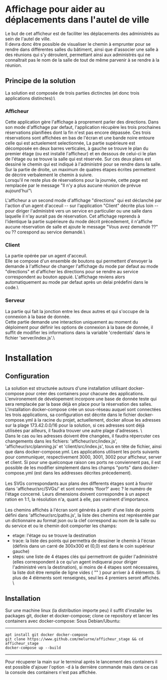 # Affichage pour aider au déplacements dans l'autel de ville
Le but de cet afficheur est de faciliter les déplacements des administrés au sein de l'autel de ville.\
Il devra donc être possible de visualiser le chemin à emprunter pour se rendre dans différentes salles du bâtiment, ainsi que d'associer une salle à des réunions qui s'y déroulent, permettant ainsi aux administrés qui ne connaîtrait pas le nom de la salle de tout de même parvenir à se rendre à la réunion.

## Principe de la solution
La solution est composée de trois parties dictinctes (et donc trois applications distinctes):\

### Afficheur
Cette application gère l'affichage à proprement parler des directions.
Dans son mode d'affichage par defaut, l'application récupère les trois prochaines réservations planifiées dont la fin n'est pas encore dépassée. Ces trois réservations sont affichées en bas de l'écran et une bande noire entoure celle qui est actuelement selectionnée, La partie supérieure est décomposée en deux barres verticales, à gauche se trouve le plan du premier étage (ou est installé l'afficheur) et en dessous de celui-ci le plan de l'étage ou se trouve la salle qui est réservée. Sur ces deux plans est dessiné le chemin qui est indiqué à l'administré pour se rendre dans la salle. Sur la partie de droite, un maximum de quatres étapes écrites permettent de décrire verbalement le chemin à suivre.\
Lorsqu'il ne reste plus de réservations pour la journée, cette page est remplacée par le message "Il n'y a plus aucune réunion de prévue aujourd'hui"\\

L'afficheur a un second mode d'affichage "directions" qui est déclanché par l'action d'un agent d'acceuil -- sur l'application "Client" décrite plus loin -- pour diriger l'administré vers un service en particulier ou une salle dans laquelle il n'ay aurait pas de réservation. Cet affichage reprends à l'identique la partie supérieure du mode décrit précedement, il n'affiche aucune réservation de salle et ajoute le message "Vous avez demandé ??" ou ?? corespond au service demandé.\

### Client
La partie opérée par un agent d'acceuil.\
Elle se compose d'un ensemble de boutons qui permettent d'envoyer la demande à l'afficheur de changer l'affichage du mode par defaut au mode "directions" et d'afficher les directions pour se rendre au service correspondent au bouton appuié. L'affichage reviens alors automatiquement au mode par defaut après un delai prédefini dans le code.\

### Serveur
La partie qui fait la jonction entre les deux autres et qui s'occupe de la connexion à la base de donnée.\
Cette partie demande une interaction uniquement au moment du déploiment pour définir les options de connexion à la base de donnée, il suffit de modifier les informations dans la variable 'credentials' dans le fichier 'server/index.js'.\


# Installation
## Configuration
La solution est structurée autours d'une installation utilisant docker-compose pour créer des containers pour chacune des applications. L'environement de dévelopement incorpore une base de donnée teste qui sera remplacée par la base déjà en place pour la réservation des salles. L'installation docker-compose crée un sous-réseau auquel sont connectées les trois applications, sa configuration est décrite dans le fichier docker-compose.yml à la racine du projet, actuellement, docker alloue les adresses sur la plage 173.42.0.0/16 pour la solution, si ces adresses sont déjà utilisées par ailleurs, il faudra trouver une autre plage d'adresses. \\
\
Dans le cas ou les adresses doivent être changées, il faudra répercuter ces changements dans les fichiers: 'afficheur/src/index.js', 'afficheur/src/planning.js' et 'client/src/index.js', tous en tête de fichier, ainsi que dans docker-compose.yml. Les applications utilisent les ports suivants pour communiquer, respectivement 3000, 3001, 3002 pour afficheur, server et client. Si pour une quelconque raison ces ports ne conviennent pas, il est possible de les modifier simplement dans les champs "ports" dans docker-compose.yml (est dans les addresses décrites précedement).\
\
Les SVGs correspondants aux plans des differents étages sont à fournir dans 'afficheur/src/SVGs/' et sont nommés 'floor?' avec ? le numéro de l'étage concerné. Leurs dimensions doivent correspondre à un aspect ration en 1:1, la résolution n'a, quant à elle, pas vraiment d'importance.\
\
Les chemins affichés à l'écran sont générés à partir d'une liste de points défini dans 'afficheur/src/paths.js', la liste des chemins est représentée par un dictionnaire au format json ou la clef correspond au nom de la salle ou du service et ou le chemin doit comporter les champs: 
- etage: l'étage ou se trouve la destination
- trace: la liste des points qui permettra de dessiner le chemin à l'écran (définis dans un carré de 300x300 et (0,0) est dans le coin supérieur gauche)
- steps: une liste de 4 étapes clés qui permettront de guider l'administré (elles correspondent à ce qu'un agent indiquerai pour diriger l'administré vers la destination), si moins de 4 étapes sont nécessaires, la liste doit être remplie de ligne vides ( "" ) pour arriver à 4 éléments. Si plus de 4 éléments sont renseignés, seul les 4 premiers seront affichés.\
\


## Installation
Sur une machine linux (la distribution importe peu) il suffit d'installer les packages git, docker et docker-compose; clone ce repository et lancer les containers avec docker-compose:
Sous Debian/Ubuntu:
- - -	
	apt install git docker docker-compose
	git clone https://www.github.com/melurne/afficheur_stage && cd afficheur_stage
	docker-compose up --build
- - -
Pour récuperer la main sur le terminal après le lancement des containers il est possible d'ajouer l'option -d à la dernière commande mais dans ce cas la console des containers n'est pas affichée.



